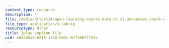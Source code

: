 ```yaml
---
content_type: resource
description: ''
file: /media/https%3A/open-learning-course-data-rc.s3.amazonaws.com/6-041-probabilistic-systems-analysis-and-applied-probability-fall-2010/eb4285a962161350082c07f380f775fa_HIMxdWDLEK8.srt
file_type: application/x-subrip
resourcetype: Other
title: 3play caption file
uid: eb4285a9-6216-1350-082c-07f380f775fa
---
```

